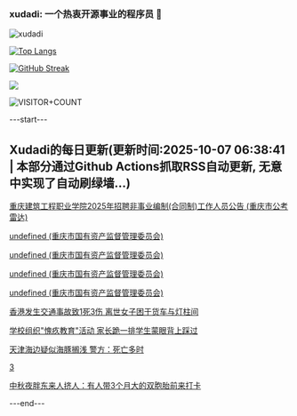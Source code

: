 ### xudadi: 一个热衷开源事业的程序员 👋

![xudadi](https://github-readme-stats-git-masterorgs-github-readme-stats-team.vercel.app/api?username=xudadi)

[![Top Langs](https://github-readme-stats.vercel.app/api/top-langs/?username=xudadi)](https://github.com/anuraghazra/github-readme-stats)

[![GitHub Streak](https://streak-stats.demolab.com?user=xudadi&locale=zh_Hans)](https://git.io/streak-stats)

![](https://raw.githubusercontent.com/xudadi/xudadi/main/assets/github-contribution-grid-snake.svg)

![VISITOR+COUNT](https://komarev.com/ghpvc/?username=xudadi&label=VISITOR+COUNT)


---start---

## Xudadi的每日更新(更新时间:2025-10-07 06:38:41 | 本部分通过Github Actions抓取RSS自动更新, 无意中实现了自动刷绿墙...)

[重庆建筑工程职业学院2025年招聘非事业编制(合同制)工作人员公告 (重庆市公考雷达)](https://www.gongkaoleida.com/article/2640492)

[undefined (重庆市国有资产监督管理委员会)](https://dadilab.github.io/feeds/all.xml)

[undefined (重庆市国有资产监督管理委员会)](https://dadilab.github.io/feeds/all.xml)

[undefined (重庆市国有资产监督管理委员会)](https://dadilab.github.io/feeds/all.xml)

[undefined (重庆市国有资产监督管理委员会)](https://dadilab.github.io/feeds/all.xml)

[香港发生交通事故致1死3伤 离世女子困于货车与灯柱间](https://m.163.com/news/article/KB7FLUPL053469LG.html)

[学校组织"愧疚教育"活动 家长跪一排学生蒙眼背上踩过](https://m.163.com/news/article/KB7B7UQQ05561G0D.html)

[天津海边疑似海豚搁浅 警方：死亡多时](https://m.163.com/news/article/KB7991K2053469LG.html)

[3](https://m.163.com/touch/news/sub/domestic)

[中秋夜胖东来人挤人：有人带3个月大的双胞胎前来打卡](https://m.163.com/news/article/KB7991ES053469LG.html)

---end---
